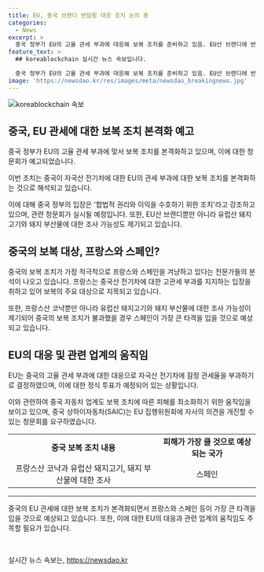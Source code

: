 ```yaml
---
title: EU, 중국 브랜디 반덤핑 대응 조치 논의 중
categories:
  - News
excerpt: >
  중국 정부가 EU의 고율 관세 부과에 대응해 보복 조치를 준비하고 있음. EU산 브랜디에 반덤핑 관련 청문회 예고, 중국 내 브랜디 업계가 대상으로 지정됨. 프랑스 등 EU내에서 중국산 전기차에 고관세 부과를 지지하는 입장. 중국은 청문회를 통해 EU 제조사들의 의견 수용 여부를 검토하고, 돼지고기와 유제품에 대한 반덤핑 조사도 예고. 중국이 EU산 브랜디와 돼지고기를 조사 대상으로 선정한 것으로 보여, 중국 정부는 자국 이익을 강력히 수호할 것을 경고함. EU 관세 부과 조치에 대한 피해 최소화를 위해 중국 자동차 업계도 움직임을 보이고 있음.
feature_text: >
  ## koreablockchain 실시간 뉴스 속보입니다.

  중국 정부가 EU의 고율 관세 부과에 대응해 보복 조치를 준비하고 있음. EU산 브랜디에 반덤핑 관련 청문회 예고, 중국 내 브랜디 업계가 대상으로 지정됨. 프랑스 등 EU내에서 중국산 전기차에 고관세 부과를 지지하는 입장. 중국은 청문회를 통해 EU 제조사들의 의견 수용 여부를 검토하고, 돼지고기와 유제품에 대한 반덤핑 조사도 예고. 중국이 EU산 브랜디와 돼지고기를 조사 대상으로 선정한 것으로 보여, 중국 정부는 자국 이익을 강력히 수호할 것을 경고함. EU 관세 부과 조치에 대한 피해 최소화를 위해 중국 자동차 업계도 움직임을 보이고 있음.
image: 'https://newsdao.kr/res/images/meta/newsdao_breakingnews.jpg'
---
```


<p><img src="https://newsdao.kr/res/images/meta/newsdao_breakingnews.jpg" alt="koreablockchain 속보" /></p>

<h2 data-ke-size="size26">중국, EU 관세에 대한 보복 조치 본격화 예고</h2>

<p data-ke-size="size16">중국 정부가 EU의 고율 관세 부과에 맞서 보복 조치를 본격화하고 있으며, 이에 대한 청문회가 예고되었습니다. </p>

<p data-ke-size="size16">이번 조치는 중국이 자국산 전기차에 대한 EU의 관세 부과에 대한 보복 조치를 본격화하는 것으로 해석되고 있습니다.</p>

<p data-ke-size="size16">이에 대해 중국 정부의 입장은 '합법적 권리와 이익을 수호하기 위한 조치'라고 강조하고 있으며, 관련 청문회가 실시될 예정입니다. 또한, EU산 브랜디뿐만 아니라 유럽산 돼지고기와 돼지 부산물에 대한 조사 가능성도 제기되고 있습니다.</p>

<h2 data-ke-size="size26">중국의 보복 대상, 프랑스와 스페인?</h2>

<p data-ke-size="size16">중국의 보복 조치가 가장 적극적으로 프랑스와 스페인을 겨냥하고 있다는 전문가들의 분석이 나오고 있습니다. 프랑스는 중국산 전기차에 대한 고관세 부과를 지지하는 입장을 취하고 있어 보복의 주요 대상으로 지목되고 있습니다.</p>

<p data-ke-size="size16">또한, 프랑스산 코냑뿐만 아니라 유럽산 돼지고기와 돼지 부산물에 대한 조사 가능성이 제기되어 중국의 보복 조치가 불과했을 경우 스페인이 가장 큰 타격을 입을 것으로 예상되고 있습니다.</p>

<h2 data-ke-size="size26">EU의 대응 및 관련 업계의 움직임</h2>

<p data-ke-size="size16">EU는 중국의 고율 관세 부과에 대한 대응으로 자국산 전기차에 잠정 관세율을 부과하기로 결정하였으며, 이에 대한 정식 투표가 예정되어 있는 상황입니다.</p>

<p data-ke-size="size16">이와 관련하여 중국 자동차 업계도 보복 조치에 따른 피해를 최소화하기 위한 움직임을 보이고 있으며, 중국 상하이자동차(SAIC)는 EU 집행위원회에 자사의 의견을 개진할 수 있는 청문회를 요구하였습니다.</p>

<table>
    <tr>
        <td style="text-align: center; height: 17px;"><b>중국 보복 조치 내용</b></td>
        <td style="text-align: center; height: 17px;"><b>피해가 가장 클 것으로 예상되는 국가</b></td>
    </tr>
    <tr>
        <td style="text-align: center; height: 17px;">프랑스산 코냑과 유럽산 돼지고기, 돼지 부산물에 대한 조사</td>
        <td style="text-align: center; height: 17px;">스페인</td>
    </tr>
</table>

<hr>

<p data-ke-size="size16">중국의 EU 관세에 대한 보복 조치가 본격화되면서 프랑스와 스페인 등이 가장 큰 타격을 입을 것으로 예상되고 있습니다. 또한, 이에 대한 EU의 대응과 관련 업계의 움직임도 주목할 필요가 있습니다.</p>

<p data-ke-size="size16">&nbsp;</p>
실시간 뉴스 속보는, <a href="https://newsdao.kr" rel="dofollow">https://newsdao.kr</a>


